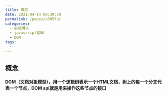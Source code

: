 ```yaml
---
title: 概念
date: 2021-04-14 00:39:30
permalink: /pages/a0057b/
categories:
  - 前端博文
  - javascript基础
  - DOM
tags:
  -
---
```


## 概念
#### DOM（文档对象模型），用一个逻辑树表示一个HTML文档，树上的每一个分支代表一个节点，DOM api就是用来操作这些节点的接口